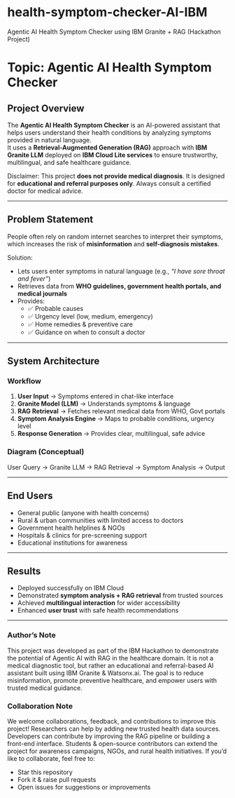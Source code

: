 # health-symptom-checker-AI-IBM
Agentic AI Health Symptom Checker using IBM Granite + RAG (Hackathon Project)

# Topic: Agentic AI Health Symptom Checker  

## Project Overview  
The **Agentic AI Health Symptom Checker** is an AI-powered assistant that helps users understand their health conditions by analyzing symptoms provided in natural language.  
It uses a **Retrieval-Augmented Generation (RAG)** approach with **IBM Granite LLM** deployed on **IBM Cloud Lite services** to ensure trustworthy, multilingual, and safe healthcare guidance.  

 Disclaimer: This project **does not provide medical diagnosis**. It is designed for **educational and referral purposes only**. Always consult a certified doctor for medical advice.  

---

## Problem Statement  
People often rely on random internet searches to interpret their symptoms, which increases the risk of **misinformation** and **self-diagnosis mistakes**.  

Solution:  
- Lets users enter symptoms in natural language (e.g., *“I have sore throat and fever”*)  
- Retrieves data from **WHO guidelines, government health portals, and medical journals**  
- Provides:  
  - ✅ Probable causes  
  - ✅ Urgency level (low, medium, emergency)  
  - ✅ Home remedies & preventive care  
  - ✅ Guidance on when to consult a doctor   

---

## System Architecture  

### Workflow
1. **User Input** → Symptoms entered in chat-like interface  
2. **Granite Model (LLM)** → Understands symptoms & language  
3. **RAG Retrieval** → Fetches relevant medical data from WHO, Govt portals  
4. **Symptom Analysis Engine** → Maps to probable conditions, urgency level  
5. **Response Generation** → Provides clear, multilingual, safe advice  

### Diagram (Conceptual)
User Query → Granite LLM → RAG Retrieval → Symptom Analysis → Output

---

## End Users  
- General public (anyone with health concerns)  
- Rural & urban communities with limited access to doctors  
- Government health helplines & NGOs  
- Hospitals & clinics for pre-screening support  
- Educational institutions for awareness  

---

## Results  
- Deployed successfully on IBM Cloud  
- Demonstrated **symptom analysis + RAG retrieval** from trusted sources  
- Achieved **multilingual interaction** for wider accessibility  
- Enhanced **user trust** with safe health recommendations  

---

### Author’s Note

This project was developed as part of the IBM Hackathon to demonstrate the potential of Agentic AI with RAG in the healthcare domain.
It is not a medical diagnostic tool, but rather an educational and referral-based AI assistant built using IBM Granite & Watsonx.ai.
The goal is to reduce misinformation, promote preventive healthcare, and empower users with trusted medical guidance.

### Collaboration Note

We welcome collaborations, feedback, and contributions to improve this project!
Researchers can help by adding new trusted health data sources.
Developers can contribute by improving the RAG pipeline or building a front-end interface.
Students & open-source contributors can extend the project for awareness campaigns, NGOs, and rural health initiatives.
If you’d like to collaborate, feel free to:
- Star this repository
- Fork it & raise pull requests
- Open issues for suggestions or improvements

